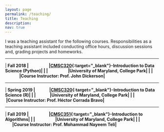 ```yaml
---
layout: page
permalink: /teaching/
title: Teaching
description: 
nav: true
---
```


I was a teaching assistant for the following courses. Responsibilities as a teaching assistant included conducting office hours, discussion sessions and, grading projects and homeworks. 

* * *

|<span style="font-weight:bold"> Fall 2018  |&nbsp; &nbsp; &nbsp; &nbsp;&nbsp; &nbsp; &nbsp; &nbsp; &nbsp; &nbsp;&nbsp;&nbsp;|<span style="font-weight:bold">[CMSC320](https://www.cs.umd.edu/class/fall2018/cmsc320/){:target="_blank"}-Introduction to Data Science (Python)|
|		  							  	 |&nbsp; &nbsp; &nbsp; &nbsp;&nbsp; &nbsp; &nbsp; &nbsp; &nbsp; &nbsp;&nbsp;&nbsp;|University of Maryland, College Park|
|		  							  	 |&nbsp; &nbsp; &nbsp; &nbsp;&nbsp; &nbsp; &nbsp; &nbsp; &nbsp; &nbsp;&nbsp;&nbsp;|Course Instructor: Prof. John Dickerson|

* * *

|<span style="font-weight:bold"> Spring 2019  |&nbsp; &nbsp; &nbsp; &nbsp;&nbsp; &nbsp; &nbsp; &nbsp;|<span style="font-weight:bold">[CMSC320](http://www.hcbravo.org/IntroDataSci/){:target="_blank"}-Introduction to Data Science (R)|
|		  							  	 |&nbsp; &nbsp; &nbsp; &nbsp;&nbsp; &nbsp; &nbsp; &nbsp;|University of Maryland, College Park|
|		  							  	 |&nbsp; &nbsp; &nbsp; &nbsp;&nbsp; &nbsp; &nbsp; &nbsp;|Course Instructor: Prof. Héctor Corrada Bravo|

* * *

|<span style="font-weight:bold"> Fall 2019  |&nbsp; &nbsp; &nbsp; &nbsp;&nbsp; &nbsp; &nbsp; &nbsp;&nbsp;&nbsp;&nbsp;&nbsp;&nbsp;&nbsp;|<span style="font-weight:bold">[CMSC351](http://www.cs.umd.edu/class/fall2019/cmsc351-0101/){:target="_blank"}-Introduction to Algorithms|
|		  							  	 |&nbsp; &nbsp; &nbsp; &nbsp;&nbsp; &nbsp; &nbsp; &nbsp;&nbsp;&nbsp;&nbsp;&nbsp;&nbsp;&nbsp;|University of Maryland, College Park|
|		  							  	 |&nbsp; &nbsp; &nbsp; &nbsp;&nbsp; &nbsp; &nbsp; &nbsp;&nbsp;&nbsp;&nbsp;&nbsp;&nbsp;&nbsp;|Course Instructor: Prof. Mohammad Nayeem Teli|
